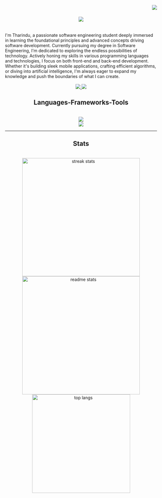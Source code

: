 <img align="right" src="https://visitor-badge.laobi.icu/badge?page_id=Tharindu-Wickramarachchi.Tharindu-Wickramarachchi" />

<h1 align="center">
    <img src="https://readme-typing-svg.herokuapp.com/?font=Righteous&size=35&center=true&vCenter=true&width=500&height=70&duration=4000&lines=Hi+There!+👋;+I'm+Tharindu!;" />
</h1>

<br/>
<div>
I'm Tharindu, a passionate software engineering student deeply immersed in learning the foundational principles and advanced concepts driving software development. Currently pursuing my degree in 
Software Engineering, I'm dedicated to exploring the endless possibilities of technology. Actively honing my skills in various programming languages and technologies, I focus on both front-end and 
back-end development. Whether it's building sleek mobile applications, crafting efficient algorithms, or diving into artificial intelligence, I'm always eager to expand my knowledge and push the 
boundaries of what I can create.
</div>
<br>
<div align="center"> 
  <a href="mailto:tharinduwick2002@gmail.com">
    <img src="https://img.shields.io/badge/Gmail-333333?style=for-the-badge&logo=gmail&logoColor=red" />
  </a>
  <a href="https://www.linkedin.com/in/tharindu-wickramarachchi-538819258?utm_source=share&utm_campaign=share_via&utm_content=profile&utm_medium=android_app" target="_blank">
    <img src="https://img.shields.io/badge/LinkedIn-0077B5?style=for-the-badge&logo=linkedin&logoColor=white" target="_blank" />
  </a>
</div>

<h2 align="center">Languages-Frameworks-Tools</h2>
<br/>
<div align="center">
    <img src="https://skillicons.dev/icons?i=python,java,javascript,html,css,mysql,php,dart" /><br>
    <img src="https://skillicons.dev/icons?i=flutter,firebase,flask,vscode,figma,github,git" /><br>
</div>

<hr/>

<h2 align="center">Stats</h2>
<br>
<div align=center>
  
  <img width=390 src="https://streak-stats.demolab.com/?user=Tharindu-Wickramarachchi&count_private=true&theme=react&border_radius=10" alt="streak stats"/>

  <img width=390 src="https://github-readme-stats.vercel.app/api?username=Tharindu-Wickramarachchi&count_private=true&show_icons=true&theme=react&rank_icon=github&border_radius=10" alt="readme stats" />
  <br/>
  
  <img width=325 align="center" src="https://github-readme-stats.vercel.app/api/top-langs/?username=Tharindu-Wickramarachchi&hide=HTML&langs_count=8&layout=compact&theme=react&border_radius=10&size_weight=0.5&count_weight=0.5&exclude_repo=github-readme-stats" alt="top langs" />
  
</div>

<br/><br/>
